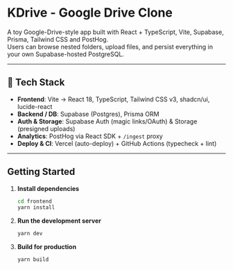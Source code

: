 # KDrive - Google Drive Clone

A toy Google-Drive-style app built with React + TypeScript, Vite, Supabase, Prisma, Tailwind CSS and PostHog.  
Users can browse nested folders, upload files, and persist everything in your own Supabase-hosted PostgreSQL.

---

## 🚀 Tech Stack

- **Frontend**: Vite → React 18, TypeScript, Tailwind CSS v3, shadcn/ui, lucide-react  
- **Backend / DB**: Supabase (Postgres), Prisma ORM  
- **Auth & Storage**: Supabase Auth (magic links/OAuth) & Storage (presigned uploads)  
- **Analytics**: PostHog via React SDK + `/ingest` proxy  
- **Deploy & CI**: Vercel (auto-deploy) + GitHub Actions (typecheck + lint)

---

## Getting Started

1. **Install dependencies**
   ```bash
   cd frontend
   yarn install
   ```

2. **Run the development server**
   ```bash
   yarn dev
   ```

3. **Build for production**
   ```bash
   yarn build
   ```

